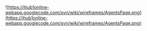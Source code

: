 ![https://jhub1online-webapp.googlecode.com/svn/wiki/wireframes/AgentsPage.png](https://jhub1online-webapp.googlecode.com/svn/wiki/wireframes/AgentsPage.png)